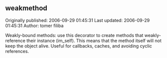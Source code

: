 ## weakmethod 
Originally published: 2006-09-29 01:45:31 
Last updated: 2006-09-29 01:45:31 
Author: tomer filiba 
 
Weakly-bound methods: use this decorator to create methods that weakly-reference their instance (im_self). This means that the method itself will not keep the object alive. Useful for callbacks, caches, and avoiding cyclic references.